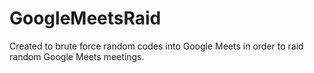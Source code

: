 # GoogleMeetsRaid
Created to brute force random codes into Google Meets in order to raid random Google Meets meetings.

